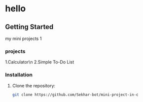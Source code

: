 # hello

## Getting Started
my mini projects 1

### projects
1.Calculator\n
2.Simple To-Do List

### Installation
1. Clone the repository:
   ```bash
   git clone https://github.com/Sekhar-bot/mini-project-in-c
